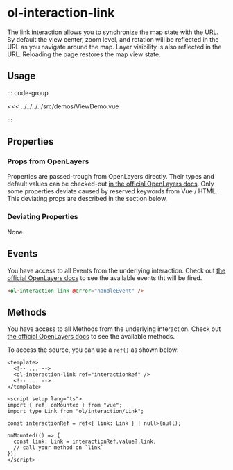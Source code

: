 # ol-interaction-link

The link interaction allows you to synchronize the map state with the URL.
By default the view center, zoom level, and rotation will be reflected in the URL as you navigate around the map.
Layer visibility is also reflected in the URL.
Reloading the page restores the map view state.

<script setup>
import ViewDemo from "@demos/ViewDemo.vue"
</script>

<ClientOnly>
<ViewDemo/>
</ClientOnly>

## Usage

::: code-group

<<< ../../../../src/demos/ViewDemo.vue

:::

## Properties

### Props from OpenLayers

Properties are passed-trough from OpenLayers directly.
Their types and default values can be checked-out [in the official OpenLayers docs](https://openlayers.org/en/latest/apidoc/module-ol_interaction_Link-Link.html).
Only some properties deviate caused by reserved keywords from Vue / HTML.
This deviating props are described in the section below.

### Deviating Properties

None.

## Events

You have access to all Events from the underlying interaction.
Check out [the official OpenLayers docs](https://openlayers.org/en/latest/apidoc/module-ol_interaction_Link-Link.html) to see the available events tht will be fired.

```html
<ol-interaction-link @error="handleEvent" />
```

## Methods

You have access to all Methods from the underlying interaction.
Check out [the official OpenLayers docs](https://openlayers.org/en/latest/apidoc/module-ol_interaction_Link-Link.html) to see the available methods.

To access the source, you can use a `ref()` as shown below:

```vue
<template>
  <!-- ... -->
  <ol-interaction-link ref="interactionRef" />
  <!-- ... -->
</template>

<script setup lang="ts">
import { ref, onMounted } from "vue";
import type Link from "ol/interaction/Link";

const interactionRef = ref<{ link: Link } | null>(null);

onMounted(() => {
  const link: Link = interactionRef.value?.link;
  // call your method on `link`
});
</script>
```
